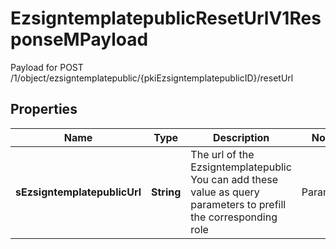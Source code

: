

# EzsigntemplatepublicResetUrlV1ResponseMPayload

Payload for POST /1/object/ezsigntemplatepublic/{pkiEzsigntemplatepublicID}/resetUrl

## Properties

| Name | Type | Description | Notes |
|------------ | ------------- | ------------- | -------------|
|**sEzsigntemplatepublicUrl** | **String** | The url of the Ezsigntemplatepublic  You can add these value as query parameters to prefill the corresponding role  |Parameter|Description| |-|-| |sEzsigntemplatesignerDescription|The role to fill| |sContactFirstname|The contact firstname| |sContactLastname|The contact lastname| |sEmailAddress|The contact email| |sPhoneE164|The contact phone number| |sPhoneE164Cell|The contact cell phone number| |  |



